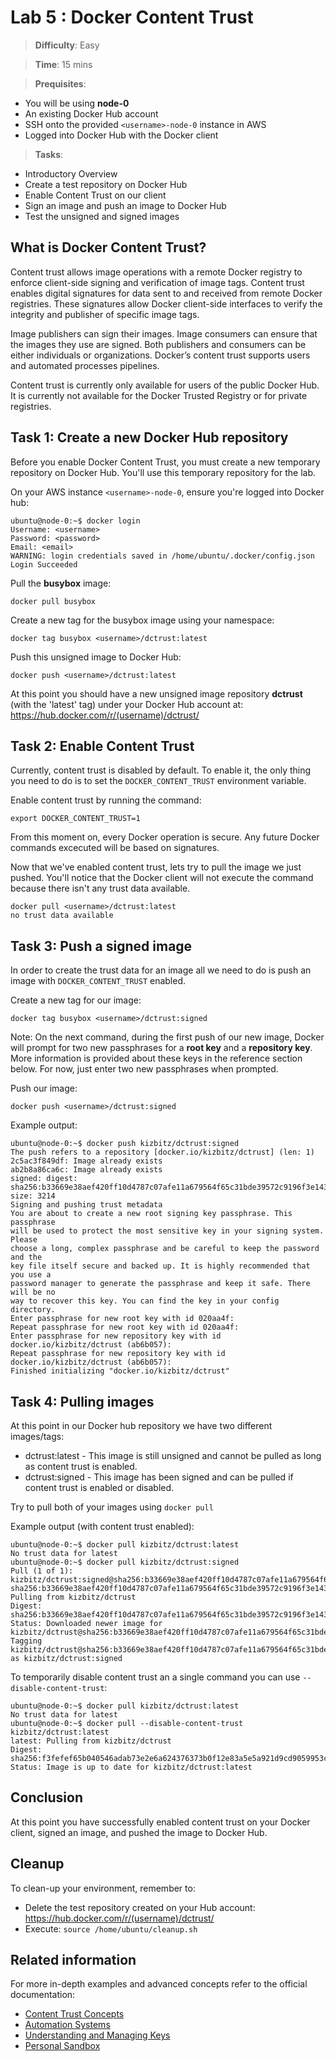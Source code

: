 # Lab 5 : Docker Content Trust

> **Difficulty**: Easy

> **Time**: 15 mins

> **Prequisites**:
>
* You will be using **node-0**
* An existing Docker Hub account
* SSH onto the provided `<username>-node-0` instance in AWS
* Logged into Docker Hub with the Docker client

> **Tasks**:
>
- Introductory Overview
- Create a test repository on Docker Hub
- Enable Content Trust on our client
- Sign an image and push an image to Docker Hub
- Test the unsigned and signed images


## What is Docker Content Trust?

Content trust allows image operations with a remote Docker registry to enforce
client-side signing and verification of image tags. Content trust enables
digital signatures for data sent to and received from remote Docker registries.
These signatures allow Docker client-side interfaces to verify the integrity and
publisher of specific image tags.

Image publishers can sign their images. Image consumers can ensure that the
images they use are signed. Both publishers and consumers can be either
individuals or organizations. Docker’s content trust supports users and
automated processes pipelines.

Content trust is currently only available for users of the public Docker Hub. It
is currently not available for the Docker Trusted Registry or for private
registries.


## Task 1: Create a new Docker Hub repository

Before you enable Docker Content Trust, you must create a new temporary repository on Docker Hub. You'll use this temporary repository for the lab.

On your AWS instance `<username>-node-0`, ensure you're logged into Docker hub:

```
ubuntu@node-0:~$ docker login
Username: <username>
Password: <password>
Email: <email>
WARNING: login credentials saved in /home/ubuntu/.docker/config.json
Login Succeeded
```
Pull the **busybox** image:

`docker pull busybox`

Create a new tag for the busybox image using your namespace:

`docker tag busybox <username>/dctrust:latest`

Push this unsigned image to Docker Hub:

`docker push <username>/dctrust:latest`

At this point you should have a new unsigned image repository **dctrust** (with the 'latest' tag) under your Docker Hub account at: https://hub.docker.com/r/(username)/dctrust/

## Task 2: Enable Content Trust

Currently, content trust is disabled by default. To enable it, the only thing you need to do is to set the `DOCKER_CONTENT_TRUST` environment variable.

Enable content trust by running the command:

```
export DOCKER_CONTENT_TRUST=1
```

From this moment on, every Docker operation is secure. Any future Docker commands excecuted will be based on signatures.

Now that we've enabled content trust, lets try to pull the image we just pushed. You'll notice that the Docker client will not execute the command because there isn't any trust data available.

```
docker pull <username>/dctrust:latest
no trust data available
```

## Task 3: Push a signed image

In order to create the trust data for an image all we need to do is push an image with `DOCKER_CONTENT_TRUST` enabled.

Create a new tag for our image:

`docker tag busybox <username>/dctrust:signed`

Note: On the next command, during the first push of our new image, Docker will prompt for two new passphrases for a **root key** and a **repository key**. More information is provided about these keys in the reference section below. For now, just enter two new passphrases when prompted.

Push our image:

`docker push <username>/dctrust:signed`

Example output:

```
ubuntu@node-0:~$ docker push kizbitz/dctrust:signed
The push refers to a repository [docker.io/kizbitz/dctrust] (len: 1)
2c5ac3f849df: Image already exists
ab2b8a86ca6c: Image already exists
signed: digest: sha256:b33669e38aef420ff10d4787c07afe11a679564f65c31bde39572c9196f3e143 size: 3214
Signing and pushing trust metadata
You are about to create a new root signing key passphrase. This passphrase
will be used to protect the most sensitive key in your signing system. Please
choose a long, complex passphrase and be careful to keep the password and the
key file itself secure and backed up. It is highly recommended that you use a
password manager to generate the passphrase and keep it safe. There will be no
way to recover this key. You can find the key in your config directory.
Enter passphrase for new root key with id 020aa4f:
Repeat passphrase for new root key with id 020aa4f:
Enter passphrase for new repository key with id docker.io/kizbitz/dctrust (ab6b057):
Repeat passphrase for new repository key with id docker.io/kizbitz/dctrust (ab6b057):
Finished initializing "docker.io/kizbitz/dctrust"
```

## Task 4: Pulling images

At this point in our Docker hub repository we have two different images/tags:

- dctrust:latest - This image is still unsigned and cannot be pulled as long as content trust is enabled.
- dctrust:signed - This image has been signed and can be pulled if content trust is enabled or disabled.

Try to pull both of your images using `docker pull`

Example output (with content trust enabled):

```
ubuntu@node-0:~$ docker pull kizbitz/dctrust:latest
No trust data for latest
ubuntu@node-0:~$ docker pull kizbitz/dctrust:signed
Pull (1 of 1): kizbitz/dctrust:signed@sha256:b33669e38aef420ff10d4787c07afe11a679564f65c31bde39572c9196f3e143
sha256:b33669e38aef420ff10d4787c07afe11a679564f65c31bde39572c9196f3e143: Pulling from kizbitz/dctrust
Digest: sha256:b33669e38aef420ff10d4787c07afe11a679564f65c31bde39572c9196f3e143
Status: Downloaded newer image for kizbitz/dctrust@sha256:b33669e38aef420ff10d4787c07afe11a679564f65c31bde39572c9196f3e143
Tagging kizbitz/dctrust@sha256:b33669e38aef420ff10d4787c07afe11a679564f65c31bde39572c9196f3e143 as kizbitz/dctrust:signed
```

To temporarily disable content trust an a single command you can use `--disable-content-trust`:

```
ubuntu@node-0:~$ docker pull kizbitz/dctrust:latest
No trust data for latest
ubuntu@node-0:~$ docker pull --disable-content-trust kizbitz/dctrust:latest
latest: Pulling from kizbitz/dctrust
Digest: sha256:f3fefef65b040546adab73e2e6a624376373b0f12e83a5e5a921d9cd9059953c
Status: Image is up to date for kizbitz/dctrust:latest
```

## Conclusion

At this point you have successfully enabled content trust on your Docker client, signed an image, and pushed the image to Docker Hub.

## Cleanup

To clean-up your environment, remember to:

- Delete the test repository created on your Hub account: https://hub.docker.com/r/(username)/dctrust/
- Execute: `source /home/ubuntu/cleanup.sh`

## Related information

For more in-depth examples and advanced concepts refer to the official documentation:

- [Content Trust Concepts](https://docs.docker.com/security/trust/content_trust/)
- [Automation Systems](https://docs.docker.com/security/trust/trust_automation/)
- [Understanding and Managing Keys](https://docs.docker.com/security/trust/trust_key_mng/)
- [Personal Sandbox](https://docs.docker.com/security/trust/trust_sandbox/)

